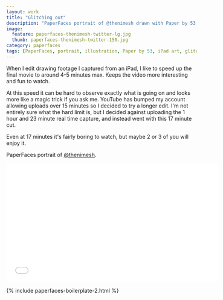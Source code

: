 ```yaml
---
layout: work
title: "Glitching out"
description: "PaperFaces portrait of @thenimesh drawn with Paper by 53 on an iPad."
image: 
  feature: paperfaces-thenimesh-twitter-lg.jpg
  thumb: paperfaces-thenimesh-twitter-150.jpg
category: paperfaces
tags: [PaperFaces, portrait, illustration, Paper by 53, iPad art, glitch]
---
```


When I edit drawing footage I captured from an iPad, I like to speed up the final movie to around 4-5 minutes max. Keeps the video more interesting and fun to watch.

At this speed it can be hard to observe exactly what is going on and looks more like a magic trick if you ask me. YouTube has bumped my account allowing uploads over 15 minutes so I decided to try a longer edit. I'm not entirely sure what the hard limit is, but I decided against uploading the 1 hour and 23 minute real time capture, and instead went with this 17 minute cut.

Even at 17 minutes it's fairly boring to watch, but maybe 2 or 3 of you will enjoy it.

PaperFaces portrait of [@thenimesh](http://twitter.com/thenimesh).

<iframe width="560" height="315" src="//www.youtube.com/embed/s4WEGH5r-1c" frameborder="0"> </iframe>

{% include paperfaces-boilerplate-2.html %}